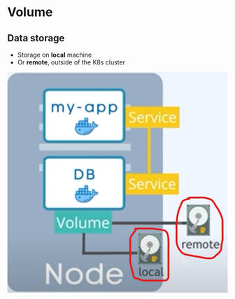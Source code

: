 # Volume 

## Data storage


- Storage on __local__ machine
- Or __remote__, outside of the K8s cluster

<p align="center">
    <img src="main-kubernetes-components\MKC-images\volume-diagram.jpg">
</p>